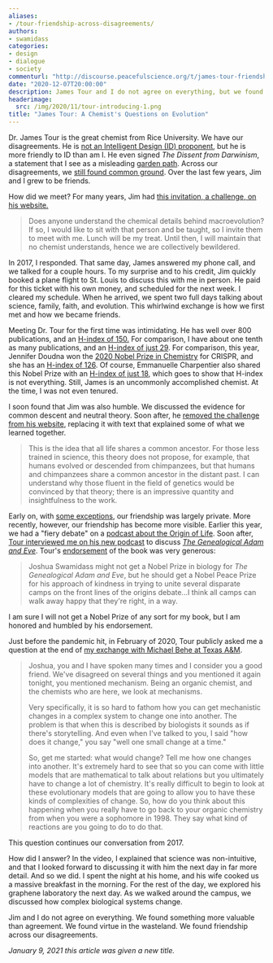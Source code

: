 ```yaml
---
aliases:
- /tour-friendship-across-disagreements/
authors:
- swamidass
categories:
- design
- dialogue
- society
commenturl: "http://discourse.peacefulscience.org/t/james-tour-friendship-across-disagreements/12701"
date: "2020-12-07T20:00:00"
description: James Tour and I do not agree on everything, but we found virtue in the wasteland, friendship across our disagreements.
headerimage:
  src: /img/2020/11/tour-introducing-1.png
title: "James Tour: A Chemist's Questions on Evolution"
---
```


Dr. James Tour is the great chemist from Rice University. We have our disagreements. He is [not an Intelligent Design (ID) proponent](https://peacefulscience.org/tour-pascal/), but he is more friendly to ID than am I. He even signed *The Dissent from Darwinism*, a statement that I see as a misleading [garden path](https://peacefulscience.org/garden-path/). Across our disagreements, we [still found common ground](https://peacefulscience.org/tour-pascal/). Over the last few years, Jim and I grew to be friends.

How did we meet? For many years, Jim had [this invitation, a challenge, on his website.](https://sandwalk.blogspot.com/2014/03/a-chemist-who-doesnt-understand.html)

> Does anyone understand the chemical details behind macroevolution? If so, I would like to sit with that person and be taught, so I invite them to meet with me. Lunch will be my treat. Until then, I will maintain that no chemist understands, hence we are collectively bewildered.

In 2017, I responded. That same day, James answered my phone call, and we talked for a couple hours. To my surprise and to his credit, Jim quickly booked a plane flight to St. Louis to discuss this with me in person. He paid for this ticket with his own money, and scheduled for the next week. I cleared my schedule. When he arrived, we spent two full days talking about science, family, faith, and evolution. This whirlwind exchange is how we first met and how we became friends.

Meeting Dr. Tour for the first time was intimidating. He has well over 800 publications, and an [H-index of 150.](https://scholar.google.com/citations?hl=en&user=YwoecRMAAAAJ) For comparison, I have about one tenth as many publications, and an [H-index of just 29](https://scholar.google.com/citations?hl=en&user=oWGEj78AAAAJ). For comparison, this year, Jennifer Doudna won the [2020 Nobel Prize in Chemistry](https://www.nobelprize.org/prizes/chemistry/2020/summary/) for CRISPR, and she has an [H-index of 126](https://scholar.google.com/citations?user=YO5XSXwAAAAJ&hl=en). Of course, Emmanuelle Charpentier also shared this Nobel Prize with an [H-index of just 18](https://www.semanticscholar.org/author/E.-Charpentier/4698446), which goes to show that H-index is not everything. Still, James is an uncommonly accomplished chemist. At the time, I was not even tenured.

I soon found that Jim was also humble. We discussed the evidence for common descent and neutral theory. Soon after, he [removed the challenge from his website](https://sandwalk.blogspot.com/2014/03/a-chemist-who-doesnt-understand.html), replacing it with text that explained some of what we learned together. 

> This is the idea that all life shares a common ancestor. For those less trained in science, this theory does not propose, for example, that humans evolved or descended from chimpanzees, but that humans and chimpanzees share a common ancestor in the distant past. I can understand why those fluent in the field of genetics would be convinced by that theory; there is an impressive quantity and insightfulness to the work.

Early on, with [some exceptions](https://peacefulscience.org/tour-pascal/), our friendship was largely private. More recently, however, our friendship has become more visible. Earlier this year, we had a "fiery debate" on a [podcast about the Origin of Life](https://discourse.peacefulscience.org/t/james-tour-and-joshua-swamidass-livestream-on-friday-may-22-2020/10737?u=swamidass). Soon after, [Tour interviewed me on his new podcast](https://discourse.peacefulscience.org/t/tour-and-swamidass-the-genealogical-adam-and-eve/11249) to discuss [*The Genealogical Adam and Eve*](http://peacefulscience.org/genealogical-adam-eve/). Tour's [endorsement](https://discourse.peacefulscience.org/t/jim-tour-endorses-the-genealogical-adam-and-eve/9199?u=swamidass) of the book was very generous:

> Joshua Swamidass might not get a Nobel Prize in biology for *The Genealogical Adam and Eve*, but he should get a Nobel Peace Prize for his approach of kindness in trying to unite several disparate camps on the front lines of the origins debate...I think all camps can walk away happy that they're right, in a way.

I am sure I will not get a Nobel Prize of any sort for my book, but I am honored and humbled by his endorsement. 

Just before the pandemic hit, in February of 2020, Tour publicly asked me a question at the end of [my exchange with Michael Behe at Texas A&M](https://discourse.peacefulscience.org/t/behe-and-swamidass-texas-a-m-on-feb-20-2020/6788).

> Joshua, you and I have spoken many times and I consider you a good friend. We've disagreed on several things and you mentioned it again tonight, you mentioned mechanism. Being an organic chemist, and the chemists who are here, we look at mechanisms.
>
> Very specifically, it is so hard to fathom how you can get mechanistic changes in a complex system to change one into another. The problem is that when this is described by biologists it sounds as if there's storytelling. And even when I've talked to you, I said "how does it change," you say "well one small change at a time."
>
> So, get me started: what would change? Tell me how one changes into another. It's extremely hard to see that so you can come with little models that are mathematical to talk about relations but you ultimately have to change a lot of chemistry. It's really difficult to begin to look at these evolutionary models that are going to allow you to have these kinds of complexities of change. So, how do you think about this happening when you really have to go back to your organic chemistry from when you were a sophomore in 1998. They say what kind of reactions are you going to do to do that.

This question continues our conversation from 2017.

How did I answer? In the video, I explained that science was non-intuitive, and that I looked forward to discussing it with him the next day in far more detail. And so we did. I spent the night at his home, and his wife cooked us a massive breakfast in the morning. For the rest of the day, we explored his graphene laboratory the next day. As we walked around the campus, we discussed how complex biological systems change. 

Jim and I do not agree on everything. We found something more valuable than agreement. We found virtue in the wasteland. We found friendship across our disagreements.

*January 9, 2021 this article was given a new title.*
